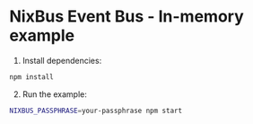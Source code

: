 # NixBus Event Bus - In-memory example

1. Install dependencies:
```bash
npm install
```

2. Run the example:
```bash
NIXBUS_PASSPHRASE=your-passphrase npm start
```
